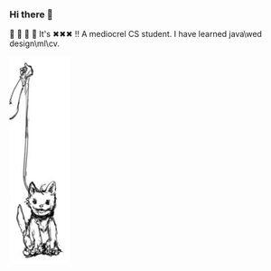 ### Hi there 👋

<!--
**Fork3xxx/Fork3xxx** is a ✨ _special_ ✨ repository because its `README.md` (this file) appears on your GitHub profile.

Here are some ideas to get you started:

- 🔭 I’m currently working on ...
- 🌱 I’m currently learning ...
- 👯 I’m looking to collaborate on ...
- 🤔 I’m looking for help with ...
- 💬 Ask me about ...
- 📫 How to reach me: ...
- 😄 Pronouns: ...
- ⚡ Fun fact: ...
- ![xxx](https://raw.githubusercontent.com/Fork3xxx/CloudImage/master/img20200713204926.png?imageMogr2/auto-orient/strip%7CimageView2/2/w/200)
- ![dog](https://raw.githubusercontent.com/Fork3xxx/CloudImage/master/img20200713205853.jpg)
-->
🎨 🏐 🍝 🥣
It's ✖✖✖ !!
A mediocrel CS student.
I have learned java\wed design\ml\cv. 

![little dog](https://raw.githubusercontent.com/Fork3xxx/CloudImage/master/img20200713210741.jpg)
